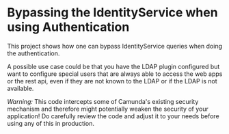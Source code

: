 # Bypassing the IdentityService when using Authentication

This project shows how one can bypass IdentityService queries when doing the authentication.

A possible use case could be that you have the LDAP plugin configured but want to configure special users that are always able to access the web apps or the rest api, even if they are not known to the LDAP or if the LDAP is not available.

*Warning:* This code intercepts some of Camunda's existing security mechanism and therefore might potentially weaken the security of your application! Do carefully review the code and adjust it to your needs before using any of this in production.